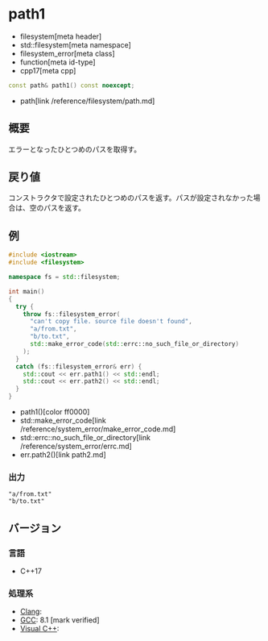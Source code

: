 # path1
* filesystem[meta header]
* std::filesystem[meta namespace]
* filesystem_error[meta class]
* function[meta id-type]
* cpp17[meta cpp]

```cpp
const path& path1() const noexcept;
```
* path[link /reference/filesystem/path.md]

## 概要
エラーとなったひとつめのパスを取得す。


## 戻り値
コンストラクタで設定されたひとつめのパスを返す。パスが設定されなかった場合は、空のパスを返す。


## 例
```cpp example
#include <iostream>
#include <filesystem>

namespace fs = std::filesystem;

int main()
{
  try {
    throw fs::filesystem_error(
      "can't copy file. source file doesn't found",
      "a/from.txt",
      "b/to.txt",
      std::make_error_code(std::errc::no_such_file_or_directory)
    );
  }
  catch (fs::filesystem_error& err) {
    std::cout << err.path1() << std::endl;
    std::cout << err.path2() << std::endl;
  }
}
```
* path1()[color ff0000]
* std::make_error_code[link /reference/system_error/make_error_code.md]
* std::errc::no_such_file_or_directory[link /reference/system_error/errc.md]
* err.path2()[link path2.md]

### 出力
```
"a/from.txt"
"b/to.txt"
```

## バージョン
### 言語
- C++17

### 処理系
- [Clang](/implementation.md#clang):
- [GCC](/implementation.md#gcc): 8.1 [mark verified]
- [Visual C++](/implementation.md#visual_cpp):
